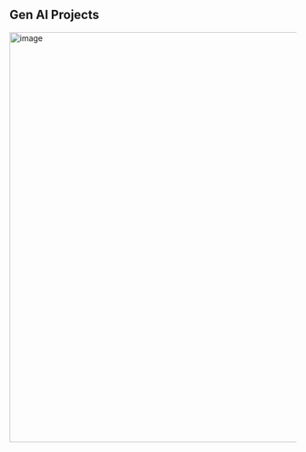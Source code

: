 ## Gen AI Projects

<img width="1280" height="720" alt="image" src="https://github.com/user-attachments/assets/f57329b7-047e-41f3-89b2-b5b8b16bf57a" />

